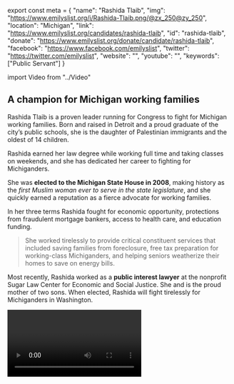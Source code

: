 export const meta = {
  "name": "Rashida Tlaib",
  "img": "https://www.emilyslist.org/i/Rashida-Tlaib.png/@zx_250@zy_250",
  "location": "Michigan",
  "link": "https://www.emilyslist.org/candidates/rashida-tlaib",
  "id": "rashida-tlaib",
  "donate": "https://www.emilyslist.org/donate/candidate/rashida-tlaib",
  "facebook": "https://www.facebook.com/emilyslist",
  "twitter": "https://twitter.com/emilyslist",
  "website": "",
  "youtube": "",
  "keywords": ["Public Servant"]
}

import Video from "../Video"

## A champion for Michigan working families

Rashida Tlaib is a proven leader running for Congress to fight for Michigan working families. Born and raised in Detroit and a proud graduate of the city’s public schools, she is the daughter of Palestinian immigrants and the oldest of 14 children.

Rashida earned her law degree while working full time and taking classes on weekends, and she has dedicated her career to fighting for Michiganders.

She was **elected to the Michigan State House in 2008**, making history as the _first Muslim woman ever to serve in the state legislature_, and she quickly earned a reputation as a fierce advocate for working families.

In her three terms Rashida fought for economic opportunity, protections from fraudulent mortgage bankers, access to health care, and education funding.

> She worked tirelessly to provide critical constituent services that included saving families from foreclosure, free tax preparation for working-class Michiganders, and helping seniors weatherize their homes to save on energy bills.

Most recently, Rashida worked as a **public interest lawyer** at the nonprofit Sugar Law Center for Economic and Social Justice. She and is the proud mother of two sons. When elected, Rashida will fight tirelessly for Michiganders in Washington.

<Video id="ZSUm5NqlVXY" />

## An experienced leader fighting to expand economic opportunity

Rashida is running to expand economic opportunity and to help create good-paying jobs for hardworking Michiganders. She has personally experienced the transformative power of public education, and she believes in the potential of all Michigan students. When elected she will be a powerful advocate for policies that give all Michigan students and families the opportunity to thrive. At a time when Republicans in Congress are desperate to undo all the progress we’ve worked so hard to make, Rashida is a fierce advocate for expanding access to health care and for environmental justice. She is a proven leader who has secured funding for free health clinics and lead abatement, fought back against the Koch brothers’ dumping of petroleum coke on the Detroit riverfront, and led a “Right to Breathe” campaign a public health and environmental initiative to improve air quality. Rashida never backs down from a tough fight, and when elected she will be a fierce champion for Michiganders in Congress.

## A must-hold seat to flip the House

Rashida is running to fill the open seat vacated by Democratic Congressman John Conyers and won a highly competitive Democratic primary. This fighter for Michigan working families is running a strong grassroots campaign and she has what it takes to win and deliver this must-win seat for Democrats to take back the House in November. Our country has never before elected a Muslim woman to Congress, and Rashida is poised to be the first. When elected she will be a powerful advocate for the Michiganders and Muslim women across the country who are not currently seated at the table in Washington. The EMILY’s List community is proud to stand with this champion for progress in her fight to represent Michiganders in Washington.
